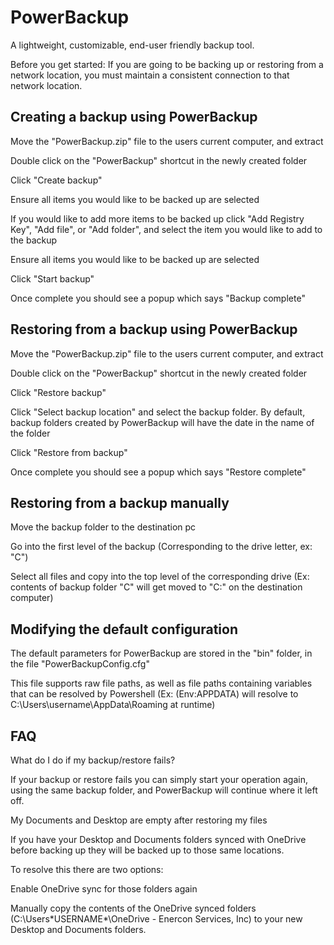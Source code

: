 # PowerBackup
A lightweight, customizable, end-user friendly backup tool.

Before you get started:
If you are going to be backing up or restoring from a network location, you must maintain a consistent connection to that network location.

Creating a backup using PowerBackup
-----------------------------------
Move the "PowerBackup.zip" file to the users current computer, and extract

Double click on the "PowerBackup" shortcut in the newly created folder

Click "Create backup"

Ensure all items you would like to be backed up are selected

If you would like to add more items to be backed up click "Add Registry Key", "Add file", or "Add folder", and select the item you would like to add to the backup

Ensure all items you would like to be backed up are selected

Click "Start backup"

Once complete you should see a popup which says "Backup complete"


Restoring from a backup using PowerBackup
-----------------------------------
Move the "PowerBackup.zip" file to the users current computer, and extract

Double click on the "PowerBackup" shortcut in the newly created folder

Click "Restore backup"

Click "Select backup location" and select the backup folder. By default, backup folders created by PowerBackup will have the date in the name of the folder

Click "Restore from backup"

Once complete you should see a popup which says "Restore complete"


Restoring from a backup manually
-----------------------------------
Move the backup folder to the destination pc

Go into the first level of the backup (Corresponding to the drive letter, ex: "C")

Select all files and copy into the top level of the corresponding drive (Ex: contents of backup folder "C" will get moved to "C:\" on the destination computer)

Modifying the default configuration
-----------------------------------
The default parameters for PowerBackup are stored in the "bin" folder, in the file "PowerBackupConfig.cfg"

This file supports raw file paths, as well as file paths containing variables that can be resolved by Powershell (Ex: $($Env:APPDATA) will resolve to C:\Users\username\AppData\Roaming at runtime)

FAQ
-----------------------------------
What do I do if my backup/restore fails?

If your backup or restore fails you can simply start your operation again, using the same backup folder, and PowerBackup will continue where it left off.

My Documents and Desktop are empty after restoring my files

If you have your Desktop and Documents folders synced with OneDrive before backing up they will be backed up to those same locations.

To resolve this there are two options:

Enable OneDrive sync for those folders again

Manually copy the contents of the OneDrive synced folders (C:\Users\*USERNAME*\OneDrive - Enercon Services, Inc) to your new Desktop and Documents folders.
